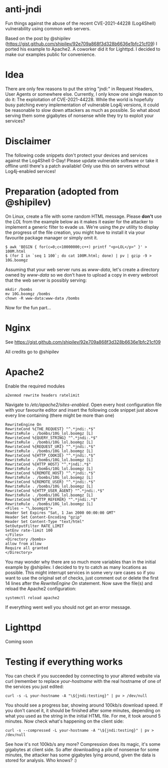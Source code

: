 # anti-jndi
Fun things against the abuse of the recent CVE-2021-44228 (Log4Shell) vulnerability using common web servers.

Based on the post by @shipilev (https://gist.github.com/shipilev/92e709a868f3d328b6636e1bfc21cf09) I ported his example to Apache2. A coworker did it for Lighttpd. I decided to make our examples public for convenience.

# Idea
There are only few reasons to put the string "jndi:" in Request Headers, User Agents or somewhere else. Currently, I only know one single reason to do it: The exploitation of CVE-2021-44228.
While the world is hopefully busy patching every implementation of vulnerable Log4j versions, it could be reasonable to slow down attackers as much as possible. So what about serving them some gigabytes of nonsense while they try to exploit your services?</details>

# Disclaimer
The following code snippets don't protect your devices and services against the Log4Shell 0-Day! Please update vulnerable software or take it offline until there's a patch available! Only use this on servers without Log4j-enabled services!

# Preparation (adopted from @shipilev)
On Linux, create a file with some random HTML message. Please **don't** use the *LOL* from the example below as it makes it easier for the attacker to implement a generic filter to evade us. We're using the *pv* utility to display the progress of the file creation, you might have to install it via your favourite package manager or simply omit it.
```
$ awk 'BEGIN { for(c=0;c<10000000;c++) printf "<p>LOL</p>" }' > 100M.html
$ (for I in `seq 1 100`; do cat 100M.html; done) | pv | gzip -9 > 10G.boomgz
```
Assuming that your web server runs as *www-data*, let's create a directory owned by *www-data* so we don't have to upload a copy in every webroot that the web server is possibly serving:
```
mkdir /bombs
mv 10G.boomgz /bombs
chown -R www-data:www-data /bombs
```
Now for the fun part...
# Nginx
See https://gist.github.com/shipilev/92e709a868f3d328b6636e1bfc21cf09

All credits go to @shipilev
# Apache2
Enable the required modules
```
a2enmod rewrite headers ratelimit
```
Navigate to */etc/apache2/sites-enabled*.
Open every host configuration file with your favourite editor and insert the following code snippet just above every line containing *</VirtualHost>* (there might be more than one)
```
RewriteEngine On
RewriteCond %{THE_REQUEST} "^.*jndi:.*$"
RewriteRule . /bombs/10G_lol.boomgz [L]
RewriteCond %{QUERY_STRING} "^.*jndi:.*$"
RewriteRule . /bombs/10G_lol.boomgz [L]
RewriteCond %{REQUEST_URI} "^.*jndi:.*$"
RewriteRule . /bombs/10G_lol.boomgz [L]
RewriteCond %{HTTP_COOKIE} "^.*jndi:.*$"
RewriteRule . /bombs/10G_lol.boomgz [L]
RewriteCond %{HTTP_HOST} "^.*jndi:.*$"
RewriteRule . /bombs/10G_lol.boomgz [L]
RewriteCond %{REMOTE_HOST} "^.*jndi:.*$"
RewriteRule . /bombs/10G_lol.boomgz [L]
RewriteCond %{REMOTE_USER} "^.*jndi:.*$"
RewriteRule . /bombs/10G_lol.boomgz [L]
RewriteCond %{HTTP_USER_AGENT} "^.*jndi:.*$"
RewriteRule . /bombs/10G_lol.boomgz [L]
RewriteCond %{HTTP_REFERER} "^.*jndi:.*$"
RewriteRule . /bombs/10G_lol.boomgz [L]
<Files ~ "\.boomgz$">
Header Set Expires "Sat, 1 Jan 2000 00:00:00 GMT"
Header Set Content-Encoding "gzip"
Header Set Content-Type "text/html"
SetOutputFilter RATE_LIMIT
SetEnv rate-limit 100
</Files>
<Directory /bombs>
allow from allow
Require all granted
</Directory>
```
You may wonder why there are so much more variables than in the initial example by @shipilev. I decided to try to catch as many locations as possible. This might interrupt services in some very rare cases so if you want to use the original set of checks, just comment out or delete the first 14 lines after the *RewriteEngine On* statement.
Now save the file(s) and reload the Apache2 configuration:
```
systemctl reload apache2
```
If everything went well you should not get an error message.
# Lighttpd
Coming soon
# Testing if everything works
You can check if you succeeded by connecting to your altered website via curl (remember to replace *your-hostname* with the real hostname of one of the services you just edited:
```
curl -s -L your-hostname -A "\${jndi:testing}" | pv > /dev/null
```
You should see a progress bar, showing around 100kb/s download speed. If you don't cancel it, it should be finished after some minutes, depending on what you used as the string in the initial HTML file. For me, it took around 5 minutes.
Now check what's happening on the client side:
```
curl -s --compressed -L your-hostname -A "\${jndi:testing}" | pv > /dev/null
```
See how it's not 100kb/s any more? Compression does its magic, it's some gigabytes at client side. So after downloading a pile of nonsense for some minutes, the attacker has some gigabytes lying around, given the data is stored for analysis. Who knows? :)
